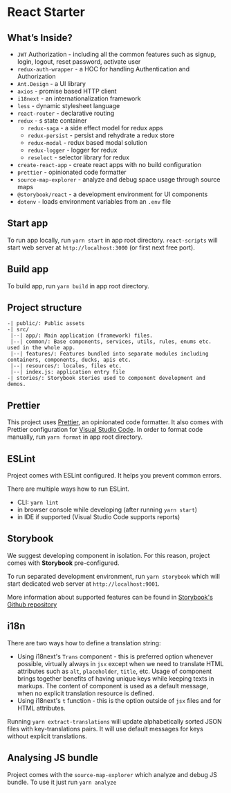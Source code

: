 # React Starter

## What’s Inside?

- `JWT` Authorization - including all the common features such as signup, login, logout, reset password, activate user
- `redux-auth-wrapper` - a HOC for handling Authentication and Authorization
- `Ant.Design` - a UI library
- `axios` - promise based HTTP client
- `i18next` - an internationalization framework
- `less` - dynamic stylesheet language
- `react-router` - declarative routing
- `redux` - s state container
  - `redux-saga` - a side effect model for redux apps
  - `redux-persist` - persist and rehydrate a redux store
  - `redux-modal` - redux based modal solution
  - `redux-logger` - logger for redux
  - `reselect` - selector library for redux
- `create-react-app` - create react apps with no build configuration
- `prettier` - opinionated code formatter
- `source-map-explorer` - analyze and debug space usage through source maps
- `@storybook/react` - a development environment for UI components
- `dotenv` - loads environment variables from an `.env` file

## Start app

To run app locally, run `yarn start` in app root directory. `react-scripts` will start web server at `http://localhost:3000` (or first next free port).

## Build app

To build app, run `yarn build` in app root directory.

## Project structure

```
-| public/: Public assets
-| src/
 |--| app/: Main application (framework) files.
 |--| common/: Base components, services, utils, rules, enums etc. used in the whole app.
 |--| features/: Features bundled into separate modules including containers, components, ducks, apis etc.
 |--| resources/: locales, files etc.
 |--| index.js: application entry file
-| stories/: Storybook stories used to component development and demos.
```

## Prettier

This project uses [Prettier](https://prettier.io/), an opinionated code formatter. It also comes with Prettier configuration for [Visual Studio Code](https://code.visualstudio.com/). In order to format code manually, run `yarn format` in app root directory.

## ESLint

Project comes with ESLint configured. It helps you prevent common errors.

There are multiple ways how to run ESLint.

- CLI: `yarn lint`
- in browser console while developing (after running `yarn start`)
- in IDE if supported (Visual Studio Code supports reports)

## Storybook

We suggest developing component in isolation. For this reason, project comes with **Storybook** pre-configured.

To run separated development environment, run `yarn storybook` which will start dedicated web server at `http://localhost:9001`.

More information about supported features can be found in [Storybook's Github repository](https://github.com/storybooks/storybook)

## i18n

There are two ways how to define a translation string:

- Using i18next's `Trans` component - this is preferred option whenever possible, virtually always in `jsx` except when we need to translate HTML attributes such as `alt`, `placeholder`, `title`, etc. Usage of component brings together benefits of having unique keys while keeping texts in markups. The content of component is used as a default message, when no explicit translation resource is defined.
- Using i18next's `t` function - this is the option outside of `jsx` files and for HTML attributes.

Running `yarn extract-translations` will update alphabetically sorted JSON files with key-translations pairs. It will use default messages for keys without explicit translations.

## Analysing JS bundle

Project comes with the `source-map-explorer` which analyze and debug JS bundle. To use it just run `yarn analyze`
